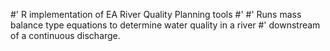 #' R implementation of EA River Quality Planning tools
#'
#' Runs mass balance type equations to determine water quality in a river 
#' downstream of a continuous discharge.
